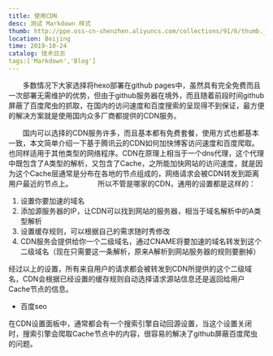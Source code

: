 ```yaml
---
title: 使用CDN
desc: 测试 Markdown 样式
thumb: http://ppe.oss-cn-shenzhen.aliyuncs.com/collections/91/6/thumb.jpg
location: Beijing
time: 2019-10-24
catalog: 技术日志
tags:['Markdown','Blog']
---
```


　　多数情况下大家选择将hexo部署在github pages中，虽然具有完全免费而且一次部署无需维护的优势，但由于github服务器在境外，而且随着前段时间github屏蔽了百度爬虫的抓取，在国内的访问速度和百度搜索的呈现得不到保证，最方便的解决方案就是使用国内众多厂商都提供的CDN服务。
<!--more-->
　　国内可以选择的CDN服务许多，而且基本都有免费套餐，使用方式也都基本一致，本文简单介绍一下基于腾讯云的CDN如何加快博客访问速度和百度爬取。也同样适用于其他类型的网络程序。CDN在原理上相当于一个dns代理，这个代理中既包含了A类型的解析，又包含了Cache，之所能加快网站的访问速度，就是因为这个Cache层通常是分布在各地的节点组成的，网络请求会被CDN转发到距离用户最近的节点上。
　　　
所以不管是哪家的CDN，通用的设置都是这样的：
1. 设置你要加速的域名
2. 添加源服务器的IP，让CDN可以找到网站的服务器，相当于域名解析中的A类型解析
3. 设置缓存规则，可以根据自己的需求随时秀修改
4. CDN服务会提供给你一个二级域名，通过CNAME将要加速的域名转发到这个二级域名（现在只需要这一条解析，原来A解析到网站服务器的规则要删掉）

经过以上的设置，所有来自用户的请求都会被转发到CDN所提供的这个二级域名，CDN会根据已经设置的缓存规则自动选择请求源站信息还是返回给用户Cache节点的信息。

*  百度seo

在CDN设置面板中，通常都会有一个搜索引擎自动回源设置，当这个设置关闭时，搜索引擎会爬取Cache节点中的内容，很容易的解决了github屏蔽百度爬虫的问题。

　　
